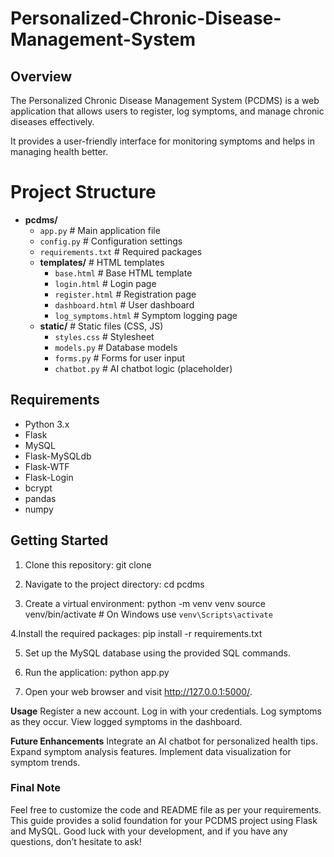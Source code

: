 # Personalized-Chronic-Disease-Management-System

## Overview
The Personalized Chronic Disease Management System (PCDMS) is a web application that allows users to register, log symptoms, and manage chronic diseases effectively. 

It provides a user-friendly interface for monitoring symptoms and helps in managing health better.

# Project Structure

- **pcdms/**
  - `app.py`                  # Main application file
  - `config.py`               # Configuration settings
  - `requirements.txt`        # Required packages
  - **templates/**            # HTML templates
    - `base.html`             # Base HTML template
    - `login.html`            # Login page
    - `register.html`         # Registration page
    - `dashboard.html`        # User dashboard
    - `log_symptoms.html`     # Symptom logging page
  - **static/**               # Static files (CSS, JS)
    - `styles.css`            # Stylesheet
    - `models.py`             # Database models
    - `forms.py`              # Forms for user input
    - `chatbot.py`            # AI chatbot logic (placeholder)




## Requirements
- Python 3.x
- Flask
- MySQL
- Flask-MySQLdb
- Flask-WTF
- Flask-Login
- bcrypt
- pandas
- numpy

## Getting Started

1. Clone this repository:
   git clone <repository-url>


2. Navigate to the project directory:
   cd pcdms

3. Create a virtual environment:
  python -m venv venv
  source venv/bin/activate  # On Windows use `venv\Scripts\activate`
  
4.Install the required packages:
  pip install -r requirements.txt

5. Set up the MySQL database using the provided SQL commands.

6. Run the application:
   python app.py

7. Open your web browser and visit http://127.0.0.1:5000/.

**Usage**
Register a new account.
Log in with your credentials.
Log symptoms as they occur.
View logged symptoms in the dashboard.

**Future Enhancements**
Integrate an AI chatbot for personalized health tips.
Expand symptom analysis features.
Implement data visualization for symptom trends.



### Final Note
Feel free to customize the code and README file as per your requirements. This guide provides a solid foundation for your PCDMS project using Flask and MySQL. Good luck with your development, and if you have any questions, don’t hesitate to ask!
